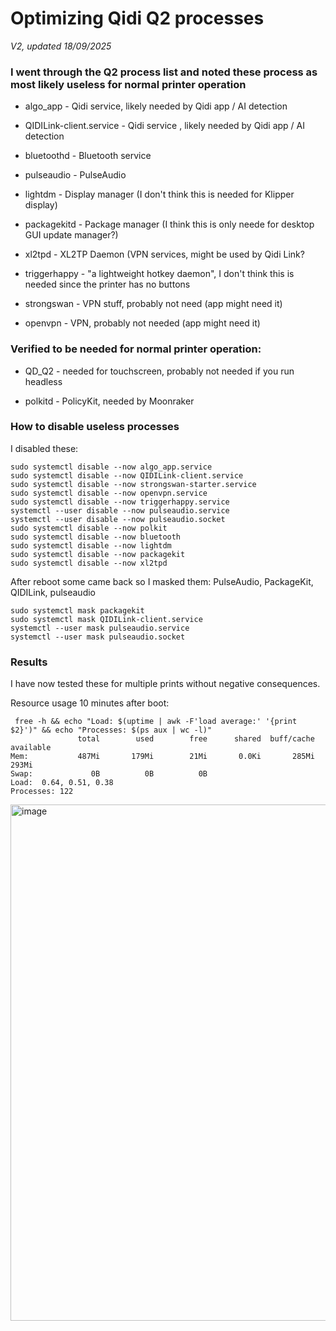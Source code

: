 # Optimizing Qidi Q2 processes

*V2, updated 18/09/2025*

### I went through the Q2 process list and noted these process as most likely useless for normal printer operation

- algo_app - Qidi service, likely needed by Qidi app / AI detection

- QIDILink-client.service - Qidi service , likely needed by Qidi app / AI detection

- bluetoothd - Bluetooth service 

- pulseaudio - PulseAudio 

- lightdm - Display manager (I don't think this is needed for Klipper display) 

- packagekitd - Package manager (I think this is only neede for desktop GUI update manager?)

- xl2tpd - XL2TP Daemon (VPN services, might be used by Qidi Link? 

- triggerhappy - "a lightweight hotkey daemon", I don't think this is needed since the printer has no buttons

- strongswan - VPN stuff, probably not need (app might need it)

- openvpn - VPN, probably not needed (app might need it)

### Verified to be needed for normal printer operation:

- QD_Q2 - needed for touchscreen, probably not needed if you run headless

- polkitd - PolicyKit, needed by Moonraker

### How to disable useless processes 

I disabled these: 

```
sudo systemctl disable --now algo_app.service
sudo systemctl disable --now QIDILink-client.service
sudo systemctl disable --now strongswan-starter.service  
sudo systemctl disable --now openvpn.service
sudo systemctl disable --now triggerhappy.service
systemctl --user disable --now pulseaudio.service
systemctl --user disable --now pulseaudio.socket
sudo systemctl disable --now polkit
sudo systemctl disable --now bluetooth
sudo systemctl disable --now lightdm
sudo systemctl disable --now packagekit
sudo systemctl disable --now xl2tpd
```

After reboot some came back so I masked them: PulseAudio, PackageKit, QIDILink, pulseaudio

```
sudo systemctl mask packagekit
sudo systemctl mask QIDILink-client.service
systemctl --user mask pulseaudio.service
systemctl --user mask pulseaudio.socket
```

### Results

I have now tested these for multiple prints without negative consequences. 

Resource usage 10 minutes after boot:

```
 free -h && echo "Load: $(uptime | awk -F'load average:' '{print $2}')" && echo "Processes: $(ps aux | wc -l)"
               total        used        free      shared  buff/cache   available
Mem:           487Mi       179Mi        21Mi       0.0Ki       285Mi       293Mi
Swap:             0B          0B          0B
Load:  0.64, 0.51, 0.38
Processes: 122
```

<img width="1736" height="826" alt="image" src="https://github.com/user-attachments/assets/5700d53d-3f07-4aac-90b4-763e63ae18e5" />


